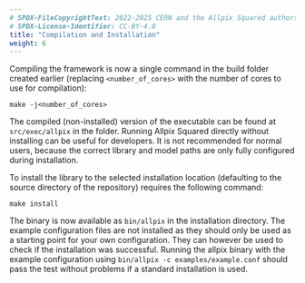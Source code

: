 ```yaml
---
# SPDX-FileCopyrightText: 2022-2025 CERN and the Allpix Squared authors
# SPDX-License-Identifier: CC-BY-4.0
title: "Compilation and Installation"
weight: 6
---
```


Compiling the framework is now a single command in the build folder created earlier (replacing `<number_of_cores>` with the
number of cores to use for compilation):

```shell
make -j<number_of_cores>
```

The compiled (non-installed) version of the executable can be found at `src/exec/allpix` in the folder. Running Allpix
Squared directly without installing can be useful for developers. It is not recommended for normal users, because the correct
library and model paths are only fully configured during installation.

To install the library to the selected installation location (defaulting to the source directory of the repository) requires
the following command:

```shell
make install
```

The binary is now available as `bin/allpix` in the installation directory. The example configuration files are not installed
as they should only be used as a starting point for your own configuration. They can however be used to check if the
installation was successful. Running the allpix binary with the example configuration using
`bin/allpix -c examples/example.conf` should pass the test without problems if a standard installation is used.
